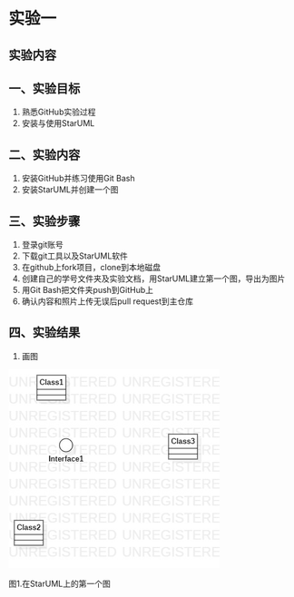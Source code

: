 # 实验一

## 实验内容
## 一、实验目标

1. 熟悉GitHub实验过程
2. 安装与使用StarUML

## 二、实验内容

1. 安装GitHub并练习使用Git Bash
2. 安装StarUML并创建一个图

## 三、实验步骤

1. 登录git账号
2. 下载git工具以及StarUML软件
3. 在github上fork项目，clone到本地磁盘
4. 创建自己的学号文件夹及实验文档，用StarUML建立第一个图，导出为图片
5. 用Git Bash把文件夹push到GitHub上
6. 确认内容和照片上传无误后pull request到主仓库

## 四、实验结果

1. 画图

![第一个UML图](./model1.jpg)

图1.在StarUML上的第一个图
